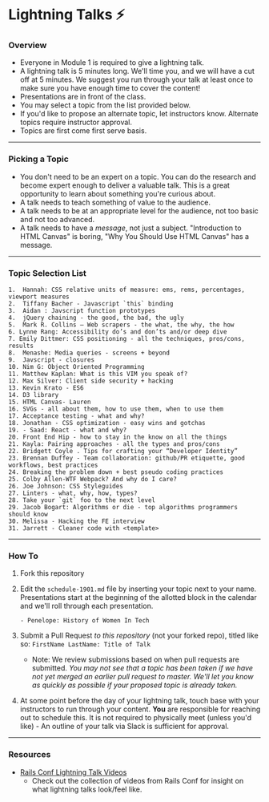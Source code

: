 # Lightning Talks :zap:

### Overview

* Everyone in Module 1 is required to give a lightning talk.
* A lightning talk is 5 minutes long. We'll time you, and we will have a cut off at 5 minutes. We suggest you run through your talk at least once to make sure you have enough time to cover the content!
* Presentations are in front of the class.
* You may select a topic from the list provided below. 
* If you'd like to propose an alternate topic, let instructors know. Alternate topics require instructor approval. 
* Topics are first come first serve basis.

---

### Picking a Topic

* You don't need to be an expert on a topic. You can do the research and become expert enough to deliver a valuable talk. This is a great opportunity to learn about something you're curious about.
* A talk needs to teach something of value to the audience.
* A talk needs to be at an appropriate level for the audience, not too basic and not too advanced.
* A talk needs to have a *message*, not just a subject. "Introduction to HTML Canvas" is boring, "Why You Should Use HTML Canvas" has a message.

---

### Topic Selection List
```
1.  Hannah: CSS relative units of measure: ems, rems, percentages, viewport measures
2.  Tiffany Bacher - Javascript `this` binding
3.  Aidan : Javscript function prototypes
4.  jQuery chaining - the good, the bad, the ugly
5.  Mark R. Collins — Web scrapers - the what, the why, the how
6. Lynne Rang: Accessibility do’s and don’ts and/or deep dive
7. Emily Dittmer: CSS positioning - all the techniques, pros/cons, results
8.  Menashe: Media queries - screens + beyond
9.  Javscript - closures
10. Nim G: Object Oriented Programming
11. Matthew Kaplan: What is this VIM you speak of?
12. Max Silver: Client side security + hacking
13. Kevin Krato - ES6
14. D3 library
15. HTML Canvas- Lauren
16. SVGs - all about them, how to use them, when to use them
17. Acceptance testing - what and why?
18. Jonathan - CSS optimization - easy wins and gotchas
19. - Saad: React - what and why?
20. Front End Hip - how to stay in the know on all the things
21. Kayla: Pairing approaches - all the types and pros/cons
22. Bridgett Coyle . Tips for crafting your “Developer Identity”
23. Brennan Duffey - Team collaboration: github/PR etiquette, good workflows, best practices
24. Breaking the problem down + best pseudo coding practices
25. Colby Allen-WTF Webpack? And why do I care?
26. Joe Johnson: CSS Styleguides
27. Linters - what, why, how, types?
28. Take your `git` foo to the next level
29. Jacob Bogart: Algorithms or die - top algorithms programmers should know
30. Melissa - Hacking the FE interview
31. Jarrett - Cleaner code with <template>
```

---

### How To

1. Fork this repository 
2. Edit the `schedule-1901.md` file by inserting your topic next to your name. Presentations start at the beginning of the allotted block in the calendar and we'll roll through each presentation. 

	```
	- Penelope: History of Women In Tech 
	```

3. Submit a Pull Request *to this repository* (not your forked repo), titled like so: `FirstName LastName: Title of Talk`

	* Note: We review submissions based on when pull requests are submitted. *You may not see that a topic has been taken if we have not yet merged an earlier pull request to master. We'll let you know as quickly as possible if your proposed topic is already taken.*

4. At some point before the day of your lightning talk, touch base with your instructors to run through your content. **You** are responsible for reaching out to schedule this. It is not required to physically meet (unless you'd like) - An outline of your talk via Slack is sufficient for approval.

---- 

### Resources 
* [Rails Conf Lightning Talk Videos](https://www.youtube.com/watch?v=DHHHnPwSY5I)
	- Check out the collection of videos from Rails Conf for insight on what lightning talks look/feel like. 
